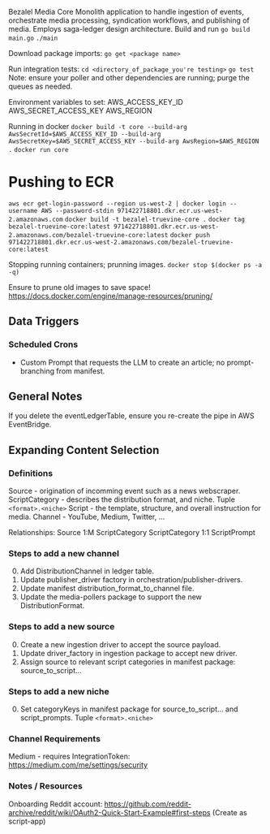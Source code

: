 Bezalel Media Core
Monolith application to handle ingestion of events, orchestrate media processing, syndication workflows, and publishing of media.
Employs saga-ledger design architecture.
Build and run
`go build main.go`
`./main`

Download package imports:
`go get <package name>`

Run integration tests:
`cd <directory_of_package_you're testing>`
`go test`
Note: ensure your poller and other dependencies are running; purge the queues as needed.

Environment variables to set:
AWS_ACCESS_KEY_ID
AWS_SECRET_ACCESS_KEY
AWS_REGION

Running in docker
`docker build -t core --build-arg AwsSecretId=$AWS_ACCESS_KEY_ID --build-arg AwsSecretKey=$AWS_SECRET_ACCESS_KEY --build-arg AwsRegion=$AWS_REGION .`
`docker run core`

# Pushing to ECR
`aws ecr get-login-password --region us-west-2 | docker login --username AWS --password-stdin 971422718801.dkr.ecr.us-west-2.amazonaws.com`
`docker build -t bezalel-truevine-core .`
`docker tag bezalel-truevine-core:latest 971422718801.dkr.ecr.us-west-2.amazonaws.com/bezalel-truevine-core:latest`
`docker push 971422718801.dkr.ecr.us-west-2.amazonaws.com/bezalel-truevine-core:latest`

Stopping running containers; prunning images.
`docker stop $(docker ps -a -q)`

Ensure to prune old images to save space!
https://docs.docker.com/engine/manage-resources/pruning/


## Data Triggers
### Scheduled Crons
- Custom Prompt that requests the LLM to create an article; no prompt-branching from manifest.
## General Notes
If you delete the eventLedgerTable, ensure you re-create the pipe in AWS EventBridge.


## Expanding Content Selection
### Definitions
Source - origination of incomming event such as a news webscraper.
ScriptCategory - describes the distribution format, and niche. Tuple `<format>.<niche>`
Script - the template, structure, and overall instruction for media.
Channel - YouTube, Medium, Twitter, ...

Relationships:
Source 1:M ScriptCategory
ScriptCategory 1:1 ScriptPrompt

### Steps to add a new channel
0. Add DistributionChannel in ledger table.
1. Update publisher_driver factory in orchestration/publisher-drivers.
2. Update manifest distribution_format_to_channel file.
3. Update the media-pollers package to support the new DistributionFormat.

### Steps to add a new source
0. Create a new ingestion driver to accept the source payload.
1. Update driver_factory in ingestion package to accept new driver.
2. Assign source to relevant script categories in manifest package: source_to_script...

### Steps to add a new niche
0. Set categoryKeys in manifest package for source_to_script... and script_prompts. Tuple `<format>.<niche>`



### Channel Requirements
Medium - requires IntegrationToken: https://medium.com/me/settings/security


### Notes / Resources
Onboarding Reddit account: https://github.com/reddit-archive/reddit/wiki/OAuth2-Quick-Start-Example#first-steps (Create as script-app)


